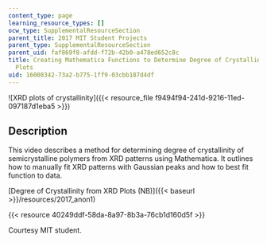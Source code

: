 ```yaml
---
content_type: page
learning_resource_types: []
ocw_type: SupplementalResourceSection
parent_title: 2017 MIT Student Projects
parent_type: SupplementalResourceSection
parent_uid: faf869f8-afdd-f72b-42b0-a478ed652c8c
title: Creating Mathematica Functions to Determine Degree of Crystallinity from XRD
  Plots
uid: 16008342-73a2-b775-1ff9-03cbb187d4df
---
```


![XRD plots of crystallinity]({{< resource_file f9494f94-241d-9216-11ed-097187d1eba5 >}})

Description
-----------

This video describes a method for determining degree of crystallinity of semicrystalline polymers from XRD patterns using Mathematica. It outlines how to manually fit XRD patterns with Gaussian peaks and how to best fit function to data.

[Degree of Crystallinity from XRD Plots (NB)]({{< baseurl >}}/resources/2017_anon1)

{{< resource 40249ddf-58da-8a97-8b3a-76cb1d160d5f >}}

Courtesy MIT student.